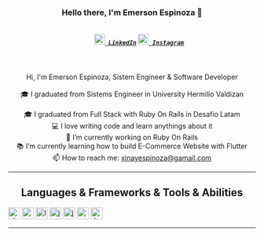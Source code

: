 <h3 align="center">Hello there, I'm Emerson Espinoza 👋</h3>
<h5 align="center">
  <code>
    <a href="https://www.linkedin.com/in/emerson-espinoza-b06131189/" title="LinkedIn"><img width="22" src="https://github.com/zumrudu-anka/zumrudu-anka/blob/master/images/linkedin.svg"> LinkedIn</a></code>
  <code><a href="https://www.instagram.com/emersonxinay/" title="Instagram Profile"><img width="22" src="https://github.com/zumrudu-anka/zumrudu-anka/blob/master/images/instagram.svg"> Instagram</a></code>
</h5>
<br>
<p align="center">
  Hi, I'm Emerson Espinoza, Sistem Engineer & Software Developer 
  <br>
  <br>
  🎓 I graduated from Sistems Engineer in University Hermilio Valdizan
  <br>
   <br>
  🎓 I graduated from Full Stack with Ruby On Rails in Desafio Latam
  <br>
  💻 I love writing code and learn anythings about it
  <br>
  🔬 I’m currently working on Ruby On Rails
  <br>
  📚 I’m currently learning how to build E-Commerce Website with Flutter
  <br>
  📫 How to reach me: <a href="mailto: xinayespinoza@gamail.com">xinayespinoza@gamail.com</a>
</p>

<hr>

<h2 align="center">Languages & Frameworks & Tools & Abilities</h2>

<p align="left">

 <img src="https://github.com/konpa/devicon/blob/master/icons/php/php-original.svg" alt="php" width="24px" height="24px"/>

 <img src="https://github.com/konpa/devicon/blob/master/icons/wordpress/wordpress-original.svg" alt="wordpress" width="24px" height="24px"/>

 <img src="https://github.com/konpa/devicon/blob/master/icons/laravel/laravel-plain-wordmark.svg" alt="laravel" width="24px" height="24px"/>

 <img src="https://github.com/konpa/devicon/blob/master/icons/java/java-original-wordmark.svg" alt="java spring boot" width="24px" height="24px"/>

 <img src="https://konpa.github.io/devicon/devicon.git/icons/javascript/javascript-original.svg" alt="javascript" width="24px" height="24px"/>

 <img src="https://konpa.github.io/devicon/devicon.git/icons/css3/css3-original-wordmark.svg" alt="css3" width="24px" height="24px"/>

 <img src="https://github.com/konpa/devicon/blob/master/icons/docker/docker-original-wordmark.svg" alt="docker" width="24px" height="24px"/>

</p>

<hr>



